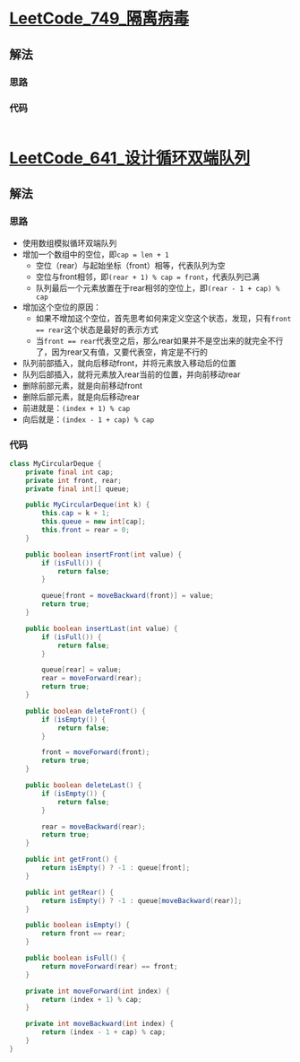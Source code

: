 # [LeetCode_749_隔离病毒](https://leetcode.cn/problems/contain-virus/)
## 解法
### 思路

### 代码
```java

```
# [LeetCode_641_设计循环双端队列](https://leetcode.cn/problems/design-circular-deque/)
## 解法
### 思路
- 使用数组模拟循环双端队列
- 增加一个数组中的空位，即`cap = len + 1`
  - 空位（rear）与起始坐标（front）相等，代表队列为空
  - 空位与front相邻，即`(rear + 1) % cap = front`，代表队列已满
  - 队列最后一个元素放置在于rear相邻的空位上，即`(rear - 1 + cap) % cap`
- 增加这个空位的原因：
  - 如果不增加这个空位，首先思考如何来定义空这个状态，发现，只有`front == rear`这个状态是最好的表示方式
  - 当`front == rear`代表空之后，那么rear如果并不是空出来的就完全不行了，因为rear又有值，又要代表空，肯定是不行的
- 队列前部插入，就向后移动front，并将元素放入移动后的位置
- 队列后部插入，就将元素放入rear当前的位置，并向前移动rear
- 删除前部元素，就是向前移动front
- 删除后部元素，就是向后移动rear
- 前进就是：`(index + 1) % cap`
- 向后就是：`(index - 1 + cap) % cap`
### 代码
```java
class MyCircularDeque {
    private final int cap;
    private int front, rear;
    private final int[] queue;

    public MyCircularDeque(int k) {
        this.cap = k + 1;
        this.queue = new int[cap];
        this.front = rear = 0;
    }

    public boolean insertFront(int value) {
        if (isFull()) {
            return false;
        }

        queue[front = moveBackward(front)] = value;
        return true;
    }

    public boolean insertLast(int value) {
        if (isFull()) {
            return false;
        }

        queue[rear] = value;
        rear = moveForward(rear);
        return true;
    }

    public boolean deleteFront() {
        if (isEmpty()) {
            return false;
        }

        front = moveForward(front);
        return true;
    }

    public boolean deleteLast() {
        if (isEmpty()) {
            return false;
        }

        rear = moveBackward(rear);
        return true;
    }

    public int getFront() {
        return isEmpty() ? -1 : queue[front];
    }

    public int getRear() {
        return isEmpty() ? -1 : queue[moveBackward(rear)];
    }

    public boolean isEmpty() {
        return front == rear;
    }

    public boolean isFull() {
        return moveForward(rear) == front;
    }

    private int moveForward(int index) {
        return (index + 1) % cap;
    }

    private int moveBackward(int index) {
        return (index - 1 + cap) % cap;
    }
}
```